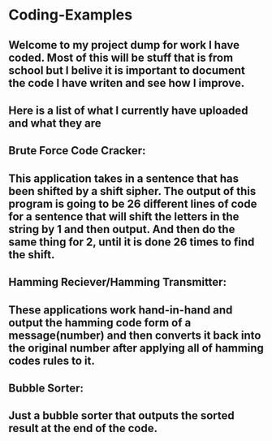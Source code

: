 # Coding-Examples

Welcome to my project dump for work I have coded. Most of this will be stuff that is from school but I belive it is important to document the code I have writen and see how I improve.
------------------------------------------------------------------------------------------------------------------------------
Here is a list of what I currently have uploaded and what they are
------------------------------------------------------------------------------------------------------------------------------

Brute Force Code Cracker:
------------------------------------------------------------------------------------------------------------------------------
This application takes in a sentence that has been shifted by a shift sipher. The output of this program is going to be 26 different lines of code for a sentence that will shift the letters in the string by 1 and then output. And then do the same thing for 2, until it is done 26 times to find the shift. 
-------------------------------------------------------------------------------------------------------------------------------
Hamming Reciever/Hamming Transmitter:
------------------------------------------------------------------------------------------------------------------------------
These applications work hand-in-hand and output the hamming code form of a message(number) and then converts it back into the original number after applying all of hamming codes rules to it.
-------------------------------------------------------------------------------------------------------------------------------
Bubble Sorter:
------------------------------------------------------------------------------------------------------------------------------
Just a bubble sorter that outputs the sorted result at the end of the code. 
------------------------------------------------------------------------------------------------------------------------------
